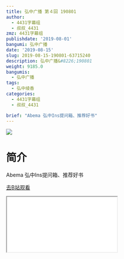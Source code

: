 ```yaml
---
title: 弘中广播 第４回 190801
author:
  - 4431字幕组
  - 叔叔_4431
zmz: 4431字幕组
publishdate: '2019-08-01'
bangumi: 弘中广播
date: '2019-08-15'
slug: 2019-08-15-190801-63715240
description: 弘中广播&#8226;190801
weight: 9185.0
bangumis:
  - 弘中广播
tags:
  - 弘中绫香
categories:
  - 4431字幕组
  - 叔叔_4431

brief: "Abema 弘中Ins提问箱、推荐好书"
---
```

![](https://raw.githubusercontent.com/tcgriffith/owaraisite/master/static/tmpimg/2f435bbcbf92b79807f87e0b0837618528d5fab3.jpg.480.jpg)
# 简介  
Abema
弘中Ins提问箱、推荐好书  

[去B站观看](https://www.bilibili.com/video/av63715240/)
<div class ="resp-container"><iframe class="testiframe" src="//player.bilibili.com/player.html?aid=63715240"", scrolling="no", allowfullscreen="true" > </iframe></div> 
